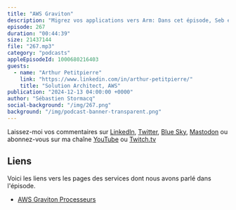 ```yaml
---
title: "AWS Graviton"
description: "Migrez vos applications vers Arm: Dans cet épisode, Seb et Arthur discutent de la technologie Graviton d'AWS, en explorant son évolution, ses avantages et les défis liés à la migration. Ils se penchent sur les atouts de l'architecture ARM, les stratégies d'optimisation des performances et des cas d'usage concrets, en soulignant l'importance de comprendre la technologie sous-jacente pour une mise en œuvre efficace."
episode: 267
duration: "00:44:39"
size: 21437144
file: "267.mp3"
category: "podcasts"
appleEpisodeId: 1000680216403
guests:
  - name: "Arthur Petitpierre"
    link: "https://www.linkedin.com/in/arthur-petitpierre/"
    title: "Solution Architect, AWS"
publication: "2024-12-13 04:00:00 +0000"
author: "Sébastien Stormacq"
social-background: "/img/267.png"
background: "/img/podcast-banner-transparent.png"
---
```


Laissez-moi vos commentaires sur [LinkedIn](https://www.linkedin.com/in/sebastienstormacq/), [Twitter](https://twitter.com/sebsto), [Blue Sky](https://bsky.app/profile/sebsto.bsky.social), [Mastodon](https://awscommunity.social/@sebsto) ou abonnez-vous sur ma chaîne [YouTube](https://www.youtube.com/sebsto) ou [Twitch.tv](https://www.twitch.tv/sebAWS)

## Liens

Voici les liens vers les pages des services dont nous avons parlé dans l'épisode.

- [AWS Graviton Processeurs](https://aws.amazon.com/ec2/graviton/)